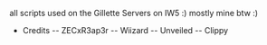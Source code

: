 all scripts used on the Gillette Servers on IW5 :) mostly mine btw :)

- Credits
-- ZECxR3ap3r
-- Wiizard
-- Unveiled
-- Clippy
